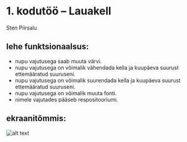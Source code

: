 # 1. kodutöö – Lauakell

Sten Piirsalu

## lehe funktsionaalsus:
* nupu vajutusega saab muuta värvi.
* nupu vajutusega on võimalik vähendada kella ja kuupäeva suurust ettemääratud suuruseni.
* nupu vajutusega on võimalik suurendada kella ja kuupäeva suurust ettemääratud suuruseni.
* nupu vajutusega on võimalik muuta fonti.
* nimele vajutades pääseb respositooriumi.

## ekraanitõmmis: 
![alt text](https://imgur.com/a/V1asw.jpg)

	

    
